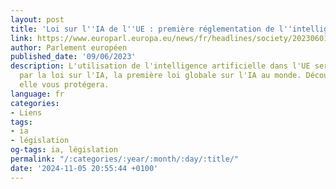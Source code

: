 ```yaml
---
layout: post
title: 'Loi sur l''IA de l''UE : première réglementation de l''intelligence artificielle'
link: https://www.europarl.europa.eu/news/fr/headlines/society/20230601STO93804/loi-sur-l-ia-de-l-ue-premiere-reglementation-de-l-intelligence-artificielle
author: Parlement européen
published_date: '09/06/2023'
description: L'utilisation de l'intelligence artificielle dans l'UE sera réglementée
  par la loi sur l'IA, la première loi globale sur l'IA au monde. Découvrez comment
  elle vous protégera.
language: fr
categories:
- Liens
tags:
- ia
- législation
og-tags: ia, législation
permalink: "/:categories/:year/:month/:day/:title/"
date: '2024-11-05 20:55:44 +0100'
---
```

